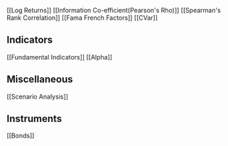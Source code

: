 [[Log Returns]]
[[Information Co-efficient(Pearson's Rho)]]
[[Spearman's Rank Correlation]]
[[Fama French Factors]]
[[CVar]]


## Indicators
[[Fundamental Indicators]]
[[Alpha]]

## Miscellaneous
[[Scenario Analysis]]

## Instruments
[[Bonds]]



